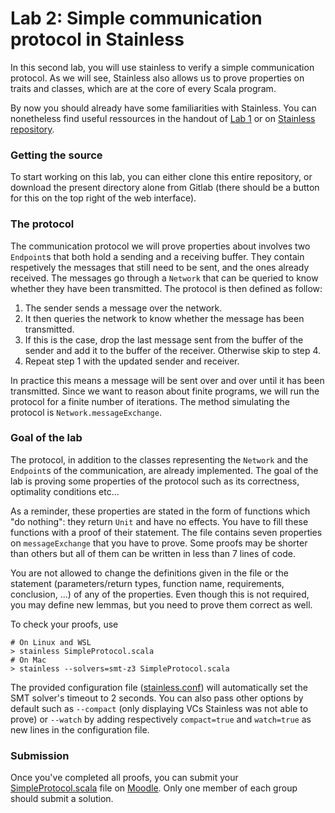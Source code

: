 # Lab 2: Simple communication protocol in Stainless

In this second lab, you will use stainless to verify a simple communication protocol. As we will see, Stainless also allows us to prove properties on traits and classes, which are at the core of every Scala program.

By now you should already have some familiarities with Stainless. You can nonetheless find useful ressources in the handout of [Lab 1](../../lab2/README.md#Tutorial) or on [Stainless repository](https://github.com/epfl-lara/stainless).


### Getting the source

To start working on this lab, you can either clone this entire repository, or download the present directory alone from Gitlab (there should be a button for this on the top right of the web interface).

### The protocol

The communication protocol we will prove properties about involves two `Endpoint`s that both hold a sending and a receiving buffer. They contain respetively the messages that still need to be sent, and the ones already received. The messages go through a `Network` that can be queried to know whether they have been transmitted. The protocol is then defined as follow:

1. The sender sends a message over the network.
2. It then queries the network to know whether the message has been transmitted.
3. If this is the case, drop the last message sent from the buffer of the sender and add it to the buffer of the receiver. Otherwise skip to step 4.
4. Repeat step 1 with the updated sender and receiver.

In practice this means a message will be sent over and over until it has been transmitted. Since we want to reason about finite programs, we will run the protocol for a finite number of iterations. The method simulating the protocol is `Network.messageExchange`.

### Goal of the lab

The protocol, in addition to the classes representing the `Network` and the `Endpoint`s of the communication, are already implemented. The goal of the lab is proving some properties of the protocol such as its correctness, optimality conditions etc...

As a reminder, these properties are stated in the form of functions which "do nothing": they return `Unit` and have no effects.
You have to fill these functions with a proof of their statement. The file contains seven properties on `messageExchange` that you have to prove. Some proofs may be shorter than others but all of them can be written in less than 7 lines of code.

You are not allowed to change the definitions given in the file or the statement (parameters/return types, function name, requirements, conclusion, ...) of any of the properties. Even though this is not required, you may define new lemmas, but you need to prove them correct as well.


To check your proofs, use
```shell
# On Linux and WSL
> stainless SimpleProtocol.scala
# On Mac
> stainless --solvers=smt-z3 SimpleProtocol.scala
``` 


The provided configuration file ([stainless.conf](stainless.conf)) will automatically set the SMT solver's timeout to 2 seconds. You can also pass other options by default such as `--compact` (only displaying VCs Stainless was not able to prove) or `--watch` by adding respectively  `compact=true` and `watch=true` as new lines in the configuration file.





### Submission

Once you've completed all proofs, you can submit your [SimpleProtocol.scala](SimpleProtocol.scala) file on [Moodle](https://moodle.epfl.ch/mod/assign/view.php?id=1169500&forceview=1). Only one member of each group should submit a solution. 
